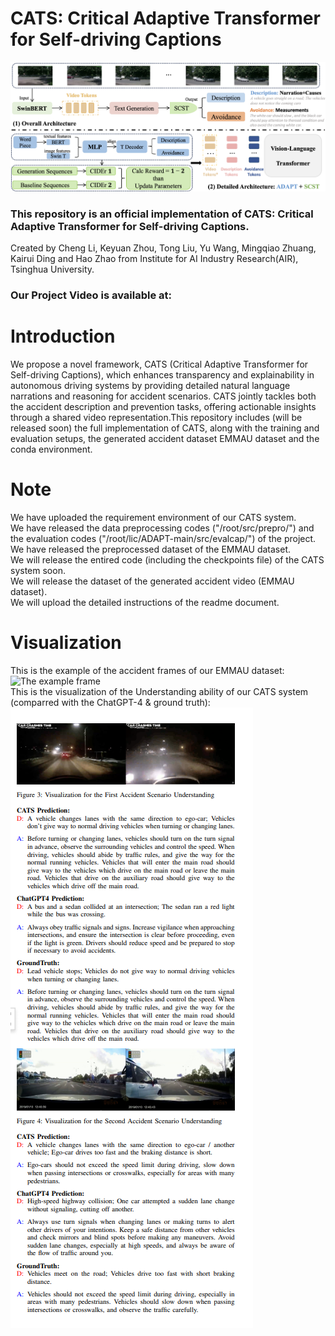 # CATS: Critical Adaptive Transformer for Self-driving Captions
![The Framework Architecture](./images/Framework.png)
### This repository is an official implementation of CATS: Critical Adaptive Transformer for Self-driving Captions.
Created by Cheng Li, Keyuan Zhou, Tong Liu, Yu Wang, Mingqiao Zhuang, Kairui Ding and Hao Zhao from Institute for AI Industry Research(AIR), Tsinghua University.
### Our Project Video is available at:

# Introduction
We propose a novel framework, CATS (Critical Adaptive Transformer for Self-driving Captions), which enhances transparency and explainability in autonomous driving systems by providing detailed natural language narrations and reasoning for accident scenarios. CATS jointly tackles both the accident description and prevention tasks, offering actionable insights through a shared video representation.This repository includes (will be released soon) the full implementation of CATS, along with the training and evaluation setups, the generated accident dataset EMMAU dataset and the conda environment.

# Note
We have uploaded the requirement environment of our CATS system.  
We have released the data preprocessing codes ("/root/src/prepro/") and the evaluation codes ("/root/lic/ADAPT-main/src/evalcap/") of the project.  
We have released the preprocessed dataset of the EMMAU dataset.  
We will release the entired code (including the checkpoints file) of the CATS system soon.  
We will release the dataset of the generated accident video (EMMAU dataset).  
We will upload the detailed instructions of the readme document.  

# Visualization
This is the example of the accident frames of our EMMAU dataset:  
![The example frame](./images/EMMAU_accident_example.png)  
This is the visualization of the Understanding ability of our CATS system (comparred with the ChatGPT-4 & ground truth):  
![The example frame](./images/Understanding_ability.png) 

